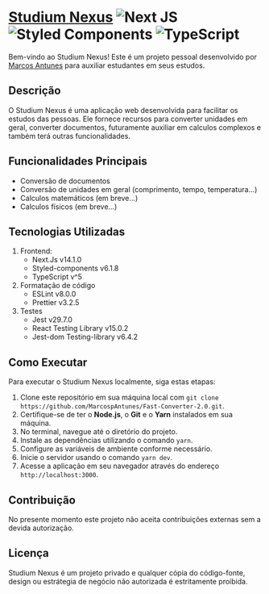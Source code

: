 # [Studium Nexus](https://www.studium-nexus.com.br/) ![Next JS](https://img.shields.io/badge/Next-black?style=for-the-badge&logo=next.js&logoColor=white) ![Styled Components](https://img.shields.io/badge/styled--components-DB7093?style=for-the-badge&logo=styled-components&logoColor=white) ![TypeScript](https://img.shields.io/badge/typescript-%23007ACC.svg?style=for-the-badge&logo=typescript&logoColor=white)

Bem-vindo ao Studium Nexus! Este é um projeto pessoal desenvolvido por [Marcos Antunes](https://github.com/MarcospAntunes) para auxiliar estudantes em seus estudos.

## Descrição

O Studium Nexus é uma aplicação web desenvolvida para facilitar os estudos das pessoas. Ele fornece recursos para converter unidades em geral, converter documentos, futuramente auxiliar em calculos complexos e também terá outras funcionalidades.

## Funcionalidades Principais

- Conversão de documentos
- Conversão de unidades em geral (comprimento, tempo, temperatura...)
- Calculos matemáticos (em breve...)
- Calculos físicos (em breve...)

## Tecnologias Utilizadas

1. Frontend:
   - Next.Js v14.1.0
   - Styled-components v6.1.8
   - TypeScript v^5
2. Formatação de código
   - ESLint v8.0.0
   - Prettier v3.2.5
3. Testes
   - Jest v29.7.0
   - React Testing Library v15.0.2
   - Jest-dom Testing-library v6.4.2

## Como Executar

Para executar o Studium Nexus localmente, siga estas etapas:

1. Clone este repositório em sua máquina local com `git clone https://github.com/MarcospAntunes/Fast-Converter-2.0.git`.
2. Certifique-se de ter o **Node.js**, o **Git** e o **Yarn** instalados em sua máquina.
3. No terminal, navegue até o diretório do projeto.
4. Instale as dependências utilizando o comando `yarn`.
5. Configure as variáveis de ambiente conforme necessário.
6. Inicie o servidor usando o comando `yarn dev`.
7. Acesse a aplicação em seu navegador através do endereço `http://localhost:3000`.

## Contribuição

No presente momento este projeto não aceita contribuições externas sem a devida autorização.

## Licença

Studium Nexus é um projeto privado e qualquer cópia do código-fonte, design ou estrátegia de negócio não autorizada é estritamente proibida.
